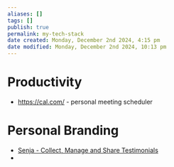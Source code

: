 ```yaml
---
aliases: []
tags: []
publish: true
permalink: my-tech-stack
date created: Monday, December 2nd 2024, 4:15 pm
date modified: Monday, December 2nd 2024, 10:13 pm
---
```


# Productivity

- https://cal.com/ - personal meeting scheduler

# Personal Branding

- [Senja - Collect, Manage and Share Testimonials](https://senja.io/)
- 